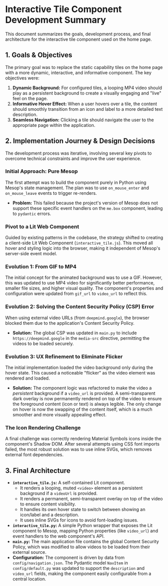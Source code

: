 # Interactive Tile Component Development Summary

This document summarizes the goals, development process, and final architecture for the interactive tile component used on the home page.

## 1. Goals & Objectives

The primary goal was to replace the static capability tiles on the home page with a more dynamic, interactive, and informative component. The key objectives were:

1.  **Dynamic Background:** For configured tiles, a looping MP4 video should play as a persistent background to create a visually engaging and "live" feel on the page.
2.  **Informative Hover Effect:** When a user hovers over a tile, the content should smoothly transition from an icon and label to a more detailed text description.
3.  **Seamless Navigation:** Clicking a tile should navigate the user to the appropriate page within the application.

## 2. Implementation Journey & Design Decisions

The development process was iterative, involving several key pivots to overcome technical constraints and improve the user experience.

### Initial Approach: Pure Mesop

The first attempt was to build the component purely in Python using Mesop's state management. The plan was to use `on_mouse_enter` and `on_mouse_leave` events to trigger re-renders.

-   **Problem:** This failed because the project's version of Mesop does not support these specific event handlers on the `me.box` component, leading to `pydantic` errors.

### Pivot to a Lit Web Component

Guided by existing patterns in the codebase, the strategy shifted to creating a client-side Lit Web Component (`interactive_tile.js`). This moved all hover and styling logic into the browser, making it independent of Mesop's server-side event model.

### Evolution 1: From GIF to MP4

The initial concept for the animated background was to use a GIF. However, this was updated to use MP4 video for significantly better performance, smaller file sizes, and higher visual quality. The component's properties and configuration were updated from `gif_url` to `video_url` to reflect this.

### Evolution 2: Solving the Content Security Policy (CSP) Error

When using external video URLs (from `deepmind.google`), the browser blocked them due to the application's Content Security Policy.

-   **Solution:** The global CSP was updated in `main.py` to include `https://deepmind.google` in the `media-src` directive, permitting the videos to be loaded securely.

### Evolution 3: UX Refinement to Eliminate Flicker

The initial implementation loaded the video background only during the hover state. This caused a noticeable "flicker" as the video element was rendered and loaded.

-   **Solution:** The component logic was refactored to make the video a *persistent* background if a `video_url` is provided. A semi-transparent dark overlay is now permanently rendered on top of the video to ensure the foreground content (icon or text) is always legible. The only change on hover is now the swapping of the content itself, which is a much smoother and more visually appealing effect.

### The Icon Rendering Challenge

A final challenge was correctly rendering Material Symbols icons inside the component's Shadow DOM. After several attempts using CSS font imports failed, the most robust solution was to use inline SVGs, which removes external font dependencies.

## 3. Final Architecture

-   **`interactive_tile.js`:** A self-contained Lit component.
    -   It renders a looping, muted `<video>` element as a persistent background if a `videoUrl` is provided.
    -   It renders a permanent, semi-transparent overlay on top of the video to ensure content visibility.
    -   It handles its own hover state to switch between showing an icon/label and a description.
    -   It uses inline SVGs for icons to avoid font-loading issues.
-   **`interactive_tile.py`:** A simple Python wrapper that exposes the Lit component to Mesop, mapping Python properties (like `video_url`) and event handlers to the web component's API.
-   **`main.py`:** The main application file contains the global Content Security Policy, which was modified to allow videos to be loaded from their external source.
-   **Configuration:** The component is driven by data from `config/navigation.json`. The Pydantic model `NavItem` in `config/default.py` was updated to support the `description` and `video_url` fields, making the component easily configurable from a central location.